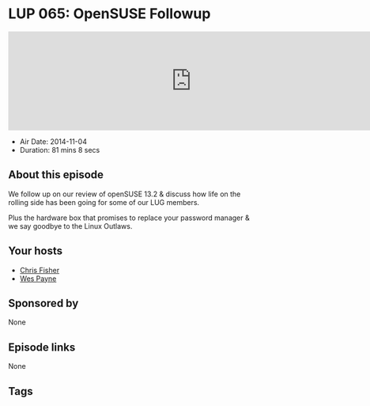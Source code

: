 # LUP 065: OpenSUSE Followup

<iframe src="https://player.fireside.fm/v2/RUkczH-V+eiTpowqx?theme=dark" width="740" height="200" frameborder="0" scrolling="no"></iframe>

* Air Date: 2014-11-04
* Duration: 81 mins 8 secs

## About this episode

We follow up on our review of openSUSE 13.2 & discuss how life on the rolling side has been going for some of our LUG members. 

Plus the hardware box that promises to replace your password manager & we say goodbye to the Linux Outlaws.

## Your hosts
* [Chris Fisher](https://linuxunplugged.com/hosts/chrislas)
* [Wes Payne](https://linuxunplugged.com/hosts/wes)

## Sponsored by

None



## Episode links

None



## Tags

